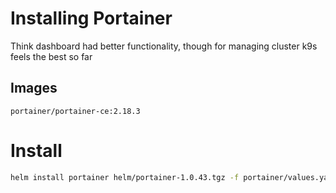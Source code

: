 # Installing Portainer

Think dashboard had better functionality, though for managing cluster k9s feels the best so far

## Images

```
portainer/portainer-ce:2.18.3
```

# Install

```sh
helm install portainer helm/portainer-1.0.43.tgz -f portainer/values.yaml -n portainer --create-namespace
```